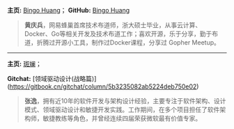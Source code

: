 **主页:** [Bingo Huang](http://bingohuang.com/)； **GitHub:** [Bingo Huang](https://github.com/bingohuang)
> **黄庆兵**，网易蜂巢首席技术布道师，浙大硕士毕业，从事云计算、Docker、Go等相关开发及技术布道工作；喜欢开源，乐于分享，勤于布道，折腾过开源小工具，制作过Docker课程，分享过 Gopher Meetup。
---

**主页:** [斑斓](http://zhangyi.xyz/)；

**Gitchat:** [领域驱动设计(战略篇)] (https://gitbook.cn/gitchat/column/5b3235082ab5224deb750e02)
> **张逸**，拥有近10年的软件开发与架构设计经验，主要专注于软件架构、设计模式、领域驱动设计和敏捷开发实践。工作期间，在多个项目担任了软件架构师，敏捷教练等角色，并曾经连续四届荣获微软最有价值专家。

